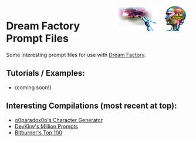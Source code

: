 <img align="right" height="70" src="img/dream-factory-sm.png" alt="Dream Factory"/>

# Dream Factory Prompt Files

Some interesting prompt files for use with [Dream Factory](https://github.com/rbbrdckybk/dream-factory).

## Tutorials / Examples:

 * (coming soon!)

## Interesting Compilations (most recent at top):

 * [o0paradox0o's Character Generator](compilations/20230513-reddit-o0paradox0o)
 * [DevKkw's Million Prompts](compilations/20230129-reddit-million-prompts)
 * [Bitburner's Top 100](compilations/20221218-reddit-bitburner)
 
